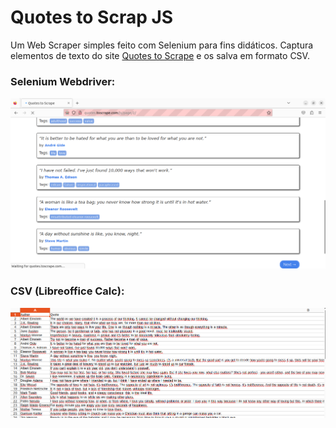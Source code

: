 # Quotes to Scrap JS
Um Web Scraper simples feito com Selenium para fins didáticos. Captura elementos de texto do site [Quotes to Scrape](https://quotes.toscrape.com/js/) e os salva em formato CSV.

### Selenium Webdriver:
![1](./res/1.png)

### CSV (Libreoffice Calc):
![2](./res/2.png)